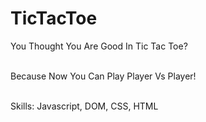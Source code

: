 # TicTacToe

      

You Thought You Are Good In Tic Tac Toe?

<br>
Because Now You Can Play Player Vs Player!

<br>
<br>

Skills: Javascript, DOM, CSS, HTML